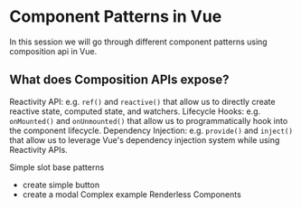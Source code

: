 # Component Patterns in Vue

In this session we will go through different component patterns using composition api in Vue.

## What does Composition APIs expose?

Reactivity API: e.g. `ref()` and `reactive()` that allow us to directly create reactive state, computed state, and watchers.
Lifecycle Hooks: e.g. `onMounted()` and `onUnmounted()` that allow us to programmatically hook into the component lifecycle.
Dependency Injection: e.g. `provide()` and `inject()` that allow us to leverage Vue's dependency injection system while using Reactivity APIs.

Simple slot base patterns

- create simple button
- create a modal
  Complex example Renderless Components

